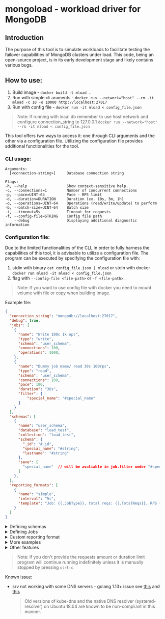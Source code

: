 # mongoload - workload driver for MongoDB 

## Introduction
The purpose of this tool is to simulate workloads to facilitate testing the failover capabilities of MongoDB clusters under load. This code, being an open-source project, is in its early development stage and likely contains various bugs.


## How to use:
1. Build image - `docker build -t mload .`
2. Run with simple cli aruments - `docker run --network="host" --rm -it mload -c 10 -o 10000 http://localhost:27017`
3. Run with config file - `docker run -it mload < config_file.json`

> Note: If running with local db remember to use host network and configure connection_string to 127.0.0.1 `docker run --network="host" --rm -it mload < config_file.json`

This tool offers two ways to access it: one through CLI arguments and the other via a configuration file. Utilizing the configuration file provides additional functionalities for the tool.

### CLI usage:
    Arguments:
      [<connection-string>]     Database connection string

    Flags:
    -h, --help                  Show context-sensitive help.
    -c, --connections=1         Number of concurrent connections
    -p, --pace=UINT-64          Pace - RPS limit
    -d, --duration=DURATION     Duration (ex. 10s, 5m, 1h)
    -o, --operations=UINT-64    Operations (read/write/update) to perform
    -b, --batch-size=UINT-64    Batch size
    -t, --timeout=5s            Timeout for requests
    -f, --config-file=STRING    Config file path
        --debug                 Displaying additional diagnostic information


### Configuration file:
Due to the limited functionalities of the CLI, in order to fully harness the capabilities of this tool, it is advisable to utilize a configuration file. The program can be executed by specifying the configuration file with:
1. stdin with binary `cat config_file.json | mload` or stdin with docker `docker run mload -it mload < config_file.json`
2. flag with `--config-file <file-path>` or `-f <file-path>`. 

> Note: If you want to use config file with docker you need to mount volume with file or copy when building image.

Example file:

```json
{
  "connection_string": "mongodb://localhost:27017",
  "debug": true,
  "jobs": [
    {
      "name": "Write 100c 1k ops",
      "type": "write",
      "schema": "user_schema",
      "connections": 100,
      "operations": 1000,
    },
    {
      "name": "Dummy job name/ read 30s 100rps",
      "type": "read",
      "schema": "user_schema",
      "connections": 100,
      "pace": 100,
      "duration": "30s",
      "filter": {
          "special_name": "#special_name"
      }
    }
  ],
  "schemas": [
    {
      "name": "user_schema",
      "database": "load_test",
      "collection": "load_test",
      "schema": {
        "_id": "#_id",
        "special_name": "#string",
        "lastname": "#string"
      },
      "save": [
        "special_name"  // will be avaliable in job.filter under "#special_name"
      ]
    },
  ],
  "reporting_formats": [
    {
      "name": "simple",
      "interval": "5s",
      "template": "Job: {{.JobType}}, total reqs: {{.TotalReqs}}, RPS {{f2 .Rps}} success: {{.SuccessReqs}}\n\n"
    }
  ]
}
```
<details>
<summary>Defining schemas</summary>

</br>

**Schema fields**

- `name` - unique name, used in jobs (see job.schema) for determining which template use
- `database` - database name
- `collection` - collection name
- `schema` - actual document template

**Schema document template fields:**

General
- `#id` 
- `#string`
- `#word`

Internet
- `#email`
- `#username`
- `#password`
 
Person
- `#name`
- `#first_name`
- `#first_name_male`
- `#first_name_female`
- `#last_name`
- `#title_male`
- `#title_female`
- `#phone_number`

**More examples**

</details>

<details>
<summary>Defining Jobs</summary>

<br>

**Example write with schema 100ops**

```json
{
  "name": "insert with schema",
  "type": "write",
  "schema": "user_schema",
  "connections": 10,
  "operations": 100
}
```

**Write without schema 20s**

```json
{
  "name": "insert without schema",
  "type": "write",
  "database": "load_test",
  "collection": "load_test",
  "connections": 10,
  "data_size": 100,
  "duration": "20s",
  "timeout": "1s"
}
```

**Read with schema 20s**

```json
{
  "name": "read with schema",
  "type": "read",
  "schema": "user_schema",
  "connections": 10,
  "operations": 100,
  "filter": {
    "user_name": "#user_name",
    "name": "#generate_value"  // here you can use remember/saved value as well as generated one
  }
}
```

**Let the database rest**

```json
{
  "type": "sleep",
  "duration": "5s"
}
```

**Drop collection**

```json
{
  "type": "drop_collection",
  "database": "load_test",
  "collection": "load_test",
  "operations": 1
}
```
or with schema
```json
{
  "type": "drop_collection",
  "schema": "example_schema",
  "operations": 1
}
```

**Jobs fields:**

* `name`(string, optional) - job name
* `type`(enum `write|bulk_write|read|update|create_index|drop_collection|sleep`) - operation type
* `template`(string) - schema name, if you will not provide schema data will be inserted in `{'data': <generate_data>}` format
* `database`(string, required if schema is not set) - database name
* `schema`(string, optional) - string foreign-key to schemas list
* `filter`(string, required for read and update) - filter schema
* `indexes`(list, optional) - list of indexes to create (only for type "create_index") 
* `format`(string, optional) - string foreign-key to reporting_formats list
* `collection`(string, required if schema is not set) - collection name
* `connection`(unsigned int) - number of concurrent connections, number is not limited to physical threads number
* `data_size`(unsigned int) - data size inserted (currently only works for default schema)
* `batch_size`(unsigned int) - insert batch size (only applicable for `bulk_write` job type)
* `duration`(string) - duration time ex. 1h, 15m, 10s
* `operations`(unsigned int) - number of requests to perform, ex. 100 reads, 100 bulk_writes
* `timeout`(string) - connection timeout ex. 1h, 15m, 10s

</details>

<details>
<summary>Custom reporting format</summary>

<br>

**Example reporting format**

```json
{
  "name": "simple",
  "interval": "5s",
  "template": "{{.Now}} Job: {{.JobType}}, total reqs: {{.TotalReqs}}, RPS {{f2 .Rps}} success: {{.SuccessReqs}}\n\n"
}
```
- `name` - used to determine which template to use (see section job.format)
- `interval` - if set, tests reports/summaries will be displayed at set time intervals
- `template` - report format


**Template fields**

`Now`, `JobName`, `JobType`, `JobBatchSize`,`SuccessReqs`, `ErrorReqs`, `TotalReqs`, `TotalOps`, `TimeoutErr`, `NoDataErr`, `OtherErr`, `ErrorRate`, `Rps`, `Ops`

**Math fields**

`Min`, `Max`, `Avg`, `Rps` and `P<number>` ex. `P90` - percentiles

**Floating point fields formatters**

`f<number>` - format number to n places (1 to 4) ex. `{{f2 .Rps}}` 

`msf<number>` - format number to n places (1 to 4) and convert to milliseconds ex. `{{msf2 .P99}}` 


</details>

<details>
<summary>More examples</summary>

<br>

- Index creation job
```json
{
  "type": "create_index",
  "template": "default",
  "indexes": [
    {
      "keys": { "name": 1 },
      "options": { "unique": false, "name": "dummy_name_index_name" },
    }
  ]
}
```
or without using schema
```json
{
  "type": "create_index",
  "database": "load_test",
  "collection": "load_test",
  "operations": 1,
  "indexes": [
    {
      "keys": {"name": 1},
    }
  ]
}
```

</details>

<details>
<summary>Other features</summary>

<br>

**Features**

- JSON standardization - comments and trailing commas support ex.
```json
{
    "jobs": [
        {
          "type": "drop_collection",
          "database": "load_test",
          "collection": "load_test",
          "operations": 1
        },
        /*{
          "type": "sleep",
          "duration": "5s",
          "format": "simple"
        },*/
    ]
}
```


</details>

> Note:
> If you don't provide the requests amount or duration limit program will continue running 
> indefinitely unless it is manually stopped by pressing `ctrl-c`. 


Known issue:
* srv not working with some DNS servers - golang 1.13+ issue see [this](https://github.com/golang/go/issues/37362) and [this](https://pkg.go.dev/go.mongodb.org/mongo-driver/mongo#hdr-Potential_DNS_Issues)

    > Old versions of kube-dns and the native DNS resolver (systemd-resolver) on Ubuntu 18.04 are known to be non-compliant in this manner. 


